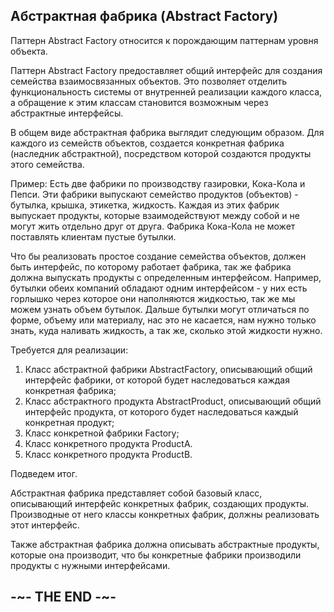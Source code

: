 
## Абстрактная фабрика (Abstract Factory)

Паттерн Abstract Factory относится к порождающим паттернам уровня объекта.

Паттерн Abstract Factory предоставляет общий интерфейс для создания семейства взаимосвязанных объектов. Это позволяет отделить функциональность системы от внутренней реализации каждого класса, а обращение к этим классам становится возможным через абстрактные интерфейсы.

В общем виде абстрактная фабрика выглядит следующим образом. Для каждого из семейств объектов, создается конкретная фабрика (наследник абстрактной), посредством которой создаются продукты этого семейства.

Пример: Есть две фабрики по производству газировки, Кока-Кола и Пепси. Эти фабрики выпускают семейство продуктов (объектов) - бутылка, крышка, этикетка, жидкость. Каждая из этих фабрик выпускает продукты, которые взаимодействуют между собой и не могут жить отдельно друг от друга. Фабрика Кока-Кола не может поставлять клиентам пустые бутылки.

Что бы реализовать простое создание семейства объектов, должен быть интерфейс, по которому работает фабрика, так же фабрика должна выпускать продукты с определенным интерфейсом. Например, бутылки обеих компаний обладают одним интерфейсом - у них есть горлышко через которое они наполняются жидкостью, так же мы можем узнать объем бутылок. Дальше бутылки могут отличаться по форме, объему или материалу, нас это не касается, нам нужно только знать, куда наливать жидкость, а так же, сколько этой жидкости нужно.

Требуется для реализации:

1. Класс абстрактной фабрики AbstractFactory, описывающий общий интерфейс фабрики, от которой будет наследоваться каждая конкретная фабрика;
2. Класс абстрактного продукта AbstractProduct, описывающий общий интерфейс продукта, от которого будет наследоваться каждый конкретная продукт;
3. Класс конкретной фабрики Factory;
4. Класс конкретного продукта ProductA.
5. Класс конкретного продукта ProductB.

Подведем итог.

Абстрактная фабрика представляет собой базовый класс, описывающий интерфейс конкретных фабрик, создающих продукты. Производные от него классы конкретных фабрик, должны реализовать этот интерфейс.

Также абстрактная фабрика должна описывать абстрактные продукты, которые она производит, что бы конкретные фабрики производили продукты с нужными интерфейсами.

## -~- THE END -~-